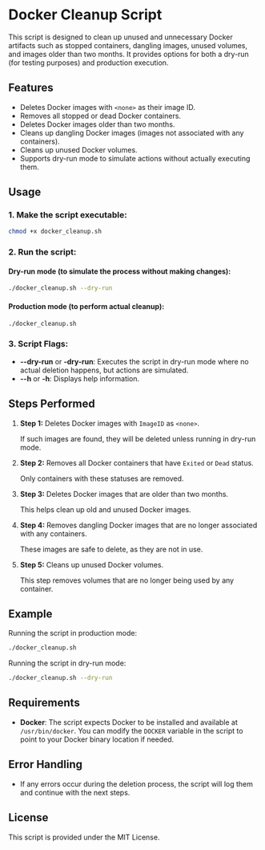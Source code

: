 # Docker Cleanup Script

This script is designed to clean up unused and unnecessary Docker artifacts such as stopped containers, dangling images, unused volumes, and images older than two months. It provides options for both a dry-run (for testing purposes) and production execution.

## Features
- Deletes Docker images with `<none>` as their image ID.
- Removes all stopped or dead Docker containers.
- Deletes Docker images older than two months.
- Cleans up dangling Docker images (images not associated with any containers).
- Cleans up unused Docker volumes.
- Supports dry-run mode to simulate actions without actually executing them.

## Usage

### 1. **Make the script executable:**

```bash
chmod +x docker_cleanup.sh
```

### 2. **Run the script:**

#### Dry-run mode (to simulate the process without making changes):

```bash
./docker_cleanup.sh --dry-run
```

#### Production mode (to perform actual cleanup):

```bash
./docker_cleanup.sh
```

### 3. **Script Flags:**

- **--dry-run** or **-dry-run**: Executes the script in dry-run mode where no actual deletion happens, but actions are simulated.
- **--h** or **-h**: Displays help information.

## Steps Performed

1. **Step 1:** Deletes Docker images with `ImageID` as `<none>`.
   
   If such images are found, they will be deleted unless running in dry-run mode.

2. **Step 2:** Removes all Docker containers that have `Exited` or `Dead` status.

   Only containers with these statuses are removed.

3. **Step 3:** Deletes Docker images that are older than two months.

   This helps clean up old and unused Docker images.

4. **Step 4:** Removes dangling Docker images that are no longer associated with any containers.

   These images are safe to delete, as they are not in use.

5. **Step 5:** Cleans up unused Docker volumes.

   This step removes volumes that are no longer being used by any container.

## Example

Running the script in production mode:
```bash
./docker_cleanup.sh
```

Running the script in dry-run mode:
```bash
./docker_cleanup.sh --dry-run
```

## Requirements

- **Docker**: The script expects Docker to be installed and available at `/usr/bin/docker`. You can modify the `DOCKER` variable in the script to point to your Docker binary location if needed.

## Error Handling

- If any errors occur during the deletion process, the script will log them and continue with the next steps.

## License

This script is provided under the MIT License.
